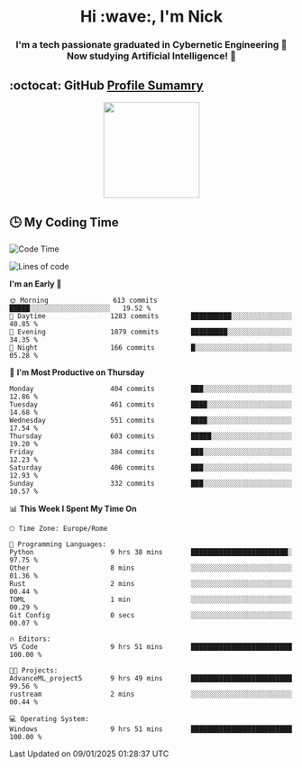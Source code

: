 <h1 align="center">Hi :wave:, I'm Nick</h1>

<h3 align="center">I'm a tech passionate graduated in Cybernetic Engineering 🤖<br>
Now studying Artificial Intelligence! 🧠</h3>


## :octocat: GitHub <a href="https://github.com/vn7n24fzkq/github-profile-summary-cards">Profile Sumamry</a>

<p align="center">
   <img style="height:170px;display:inline-block"  src="http://github-profile-summary-cards.vercel.app/api/cards/profile-details?username=CodeClimberNT&theme=github_dark" />
<!--    <img style="height:170px;display:inline-block"  src="http://github-profile-summary-cards.vercel.app/api/cards/repos-per-language?username=CodeClimberNT&theme=github_dark&exclude=" /> -->
</p>

 ## :clock3: My Coding Time 
 
<!--START_SECTION:waka-->
![Code Time](http://img.shields.io/badge/Code%20Time-402%20hrs%2027%20mins-blue)

![Lines of code](https://img.shields.io/badge/From%20Hello%20World%20I%27ve%20Written-3.9%20million%20lines%20of%20code-blue)

**I'm an Early 🐤** 

```text
🌞 Morning                613 commits         █████░░░░░░░░░░░░░░░░░░░░   19.52 % 
🌆 Daytime                1283 commits        ██████████░░░░░░░░░░░░░░░   40.85 % 
🌃 Evening                1079 commits        █████████░░░░░░░░░░░░░░░░   34.35 % 
🌙 Night                  166 commits         █░░░░░░░░░░░░░░░░░░░░░░░░   05.28 % 
```
📅 **I'm Most Productive on Thursday** 

```text
Monday                   404 commits         ███░░░░░░░░░░░░░░░░░░░░░░   12.86 % 
Tuesday                  461 commits         ████░░░░░░░░░░░░░░░░░░░░░   14.68 % 
Wednesday                551 commits         ████░░░░░░░░░░░░░░░░░░░░░   17.54 % 
Thursday                 603 commits         █████░░░░░░░░░░░░░░░░░░░░   19.20 % 
Friday                   384 commits         ███░░░░░░░░░░░░░░░░░░░░░░   12.23 % 
Saturday                 406 commits         ███░░░░░░░░░░░░░░░░░░░░░░   12.93 % 
Sunday                   332 commits         ███░░░░░░░░░░░░░░░░░░░░░░   10.57 % 
```


📊 **This Week I Spent My Time On** 

```text
🕑︎ Time Zone: Europe/Rome

💬 Programming Languages: 
Python                   9 hrs 38 mins       ████████████████████████░   97.75 % 
Other                    8 mins              ░░░░░░░░░░░░░░░░░░░░░░░░░   01.36 % 
Rust                     2 mins              ░░░░░░░░░░░░░░░░░░░░░░░░░   00.44 % 
TOML                     1 min               ░░░░░░░░░░░░░░░░░░░░░░░░░   00.29 % 
Git Config               0 secs              ░░░░░░░░░░░░░░░░░░░░░░░░░   00.07 % 

🔥 Editors: 
VS Code                  9 hrs 51 mins       █████████████████████████   100.00 % 

🐱‍💻 Projects: 
AdvanceML_project5       9 hrs 49 mins       █████████████████████████   99.56 % 
rustream                 2 mins              ░░░░░░░░░░░░░░░░░░░░░░░░░   00.44 % 

💻 Operating System: 
Windows                  9 hrs 51 mins       █████████████████████████   100.00 % 
```


 Last Updated on 09/01/2025 01:28:37 UTC
<!--END_SECTION:waka-->

